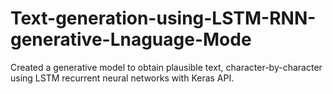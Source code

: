 # Text-generation-using-LSTM-RNN-generative-Lnaguage-Mode
Created a generative model to obtain plausible text, character-by-character using LSTM recurrent neural networks with Keras API.
